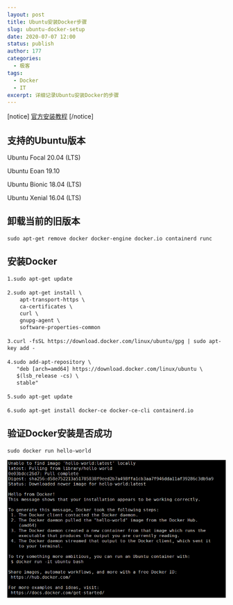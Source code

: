 ```yaml
---
layout: post
title: Ubuntu安装Docker步骤
slug: ubuntu-docker-setup
date: 2020-07-07 12:00
status: publish
author: 177
categories: 
  - 极客
tags:
  - Docker
  - IT
excerpt: 详细记录Ubuntu安装Docker的步骤
---
```


[notice] [官方安装教程](https://docs.docker.com/engine/install/ubuntu/) [/notice]

## 支持的Ubuntu版本

Ubuntu Focal 20.04 (LTS)

Ubuntu Eoan 19.10

Ubuntu Bionic 18.04 (LTS)

Ubuntu Xenial 16.04 (LTS)

## 卸载当前的旧版本

```
sudo apt-get remove docker docker-engine docker.io containerd runc
```

## 安装Docker

```
1.sudo apt-get update

2.sudo apt-get install \
    apt-transport-https \
    ca-certificates \
    curl \
    gnupg-agent \
    software-properties-common

3.curl -fsSL https://download.docker.com/linux/ubuntu/gpg | sudo apt-key add -

4.sudo add-apt-repository \
   "deb [arch=amd64] https://download.docker.com/linux/ubuntu \
   $(lsb_release -cs) \
   stable"

5.sudo apt-get update

6.sudo apt-get install docker-ce docker-ce-cli containerd.io
```
## 验证Docker安装是否成功

```
sudo docker run hello-world
```
![ubuntu-docker-setup-001.png](./assets/ubuntu-docker-setup-001.png)

